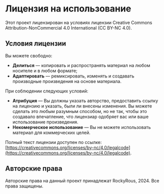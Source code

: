 # Лицензия на использование

Этот проект лицензирован на условиях лицензии Creative Commons Attribution-NonCommercial 4.0 International (CC BY-NC 4.0).

## Условия лицензии

Вы можете свободно:
- **Делиться** — копировать и распространять материал на любом носителе и в любом формате;
- **Адаптировать** — ремиксировать, изменять и создавать производные произведения на основе материала.

При соблюдении следующих условий:
- **Атрибуция** — Вы должны указать авторство, предоставить ссылку на лицензию и указать, были ли внесены изменения. Вы можете сделать это любым разумным способом, но не так, чтобы это создавало впечатление, что лицензиар одобряет вас или ваше использование произведения.
- **Некомерческое использование** — Вы не можете использовать материал для коммерческих целей.

Полный текст лицензии доступен по ссылке: [https://creativecommons.org/licenses/by-nc/4.0/legalcode](https://creativecommons.org/licenses/by-nc/4.0/legalcode).

## Авторские права

Авторские права на данный проект принадлежат RockyRous, 2024. Все права защищены.
